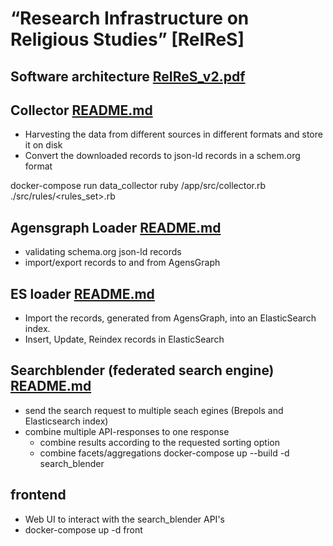 # “Research Infrastructure on Religious Studies” [ReIReS]

## Software architecture [ReIReS_v2.pdf](https://github.com/libis/ReIReSearch/blob/main/documentation/RelReS_v2.pdf)

## Collector [README.md](https://github.com/libis/ReIReSearch/tree/main/collector)

- Harvesting the data from different sources in different formats and store it on disk
- Convert the downloaded records to json-ld records in a schem.org format

docker-compose run data_collector ruby /app/src/collector.rb ./src/rules/<rules_set>.rb

## Agensgraph Loader [README.md](https://github.com/libis/ReIReSearch/tree/main/agensgraph_loader)

- validating schema.org json-ld records
- import/export records to and from AgensGraph

## ES loader [README.md](https://github.com/libis/ReIReSearch/tree/main/es_loader)
- Import the records, generated from AgensGraph, into an ElasticSearch index.
- Insert, Update, Reindex records in ElasticSearch

## Searchblender (federated search engine) [README.md](https://github.com/libis/ReIReSearch/tree/main/search_blender)
- send the search request to multiple seach egines (Brepols and Elasticsearch index)
- combine multiple API-responses to one response
    - combine results according to the requested sorting option
    - combine facets/aggregations
docker-compose up --build -d search_blender    

## frontend
- Web UI to interact with the search_blender API's
- docker-compose up -d front
